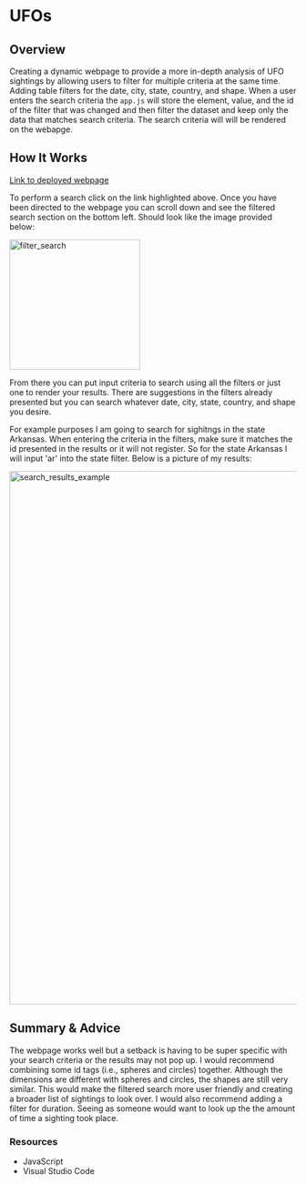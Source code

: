 # UFOs

## Overview
Creating a dynamic webpage to provide a more in-depth analysis of UFO sightings by allowing users to filter for multiple criteria at the same time. Adding table filters for the date, city, state, country, and shape. When a user enters the search criteria the `app.js` will store the element, value, and the id of the filter that was changed and then filter the dataset and keep only the data that matches search criteria. The search criteria will will be rendered on the webapge. 


## How It Works

[Link to deployed webpage](https://alorenz465446.github.io/UFOs/)

To perform a search click on the link highlighted above. Once you have been directed to the webpage you can scroll down and see the filtered search section on the bottom left. Should look like the image provided below:


<img width="229" alt="filter_search" src="https://user-images.githubusercontent.com/107652317/187988037-bb3999c9-6ccd-4be6-9bdf-8c9d6167db65.PNG">

From there you can put input criteria to search using all the filters or just one to render your results. There are suggestions in the filters already presented but you can search whatever date, city, state, country, and shape you desire. 

For example purposes I am going to search for sighitngs in the state Arkansas. When entering the criteria in the filters, make sure it matches the id presented in the results or it will not register. So for the state Arkansas I will input 'ar' into the state filter. Below is a picture of my results:


<img width="937" alt="search_results_example" src="https://user-images.githubusercontent.com/107652317/187992881-a231f03c-0259-4971-9775-8bef18246ead.PNG">


## Summary & Advice 

The webpage works well but a setback is having to be super specific with your search criteria or the results may not pop up. I would recommend combining some id tags (i.e., spheres and circles) together. Although the dimensions are different with spheres and circles, the shapes are still very similar. This would make the filtered search more user friendly and creating a broader list of sightings to look over. I would also recommend adding a filter for duration. Seeing as someone would want to look up the the amount of time a sighting took place.


### Resources
 * JavaScript
 * Visual Studio Code
